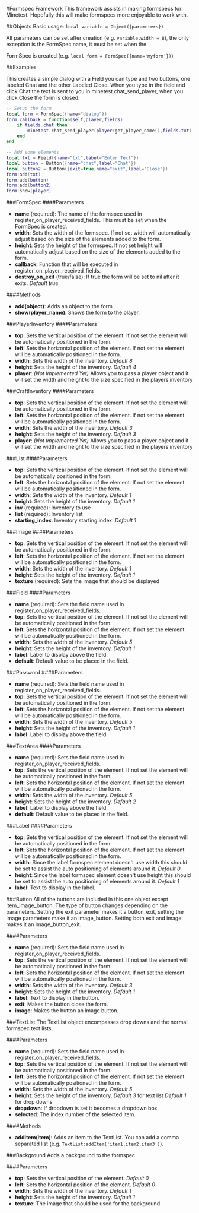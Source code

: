 #Formspec Framework
This framework assists in making formspecs for Minetest. Hopefully this will make formspecs more enjoyable to work with.

##Objects
Basic usage: `local variable = Object({parameters})`

All parameters can be set after creation (e.g. `variable.width = 8`), the only exception is the FormSpec name, it must be set when the

FormSpec is created (e.g. `local form = FormSpec({name='myform'})`)

##Examples

This creates a simple dialog with a Field you can type and two buttons, one labeled Chat and the other Labeled Close. When you type in the
field and click Chat the text is sent to you in minetest.chat_send_player, when you click Close the form is closed.
```Lua
-- Setup the form
local form = FormSpec({name="dialog"})
form.callback = function(self,player,fields)
	if fields.chat then
		minetest.chat_send_player(player:get_player_name(),fields.txt)
	end
end

-- Add some elements
local txt = Field({name="txt",label="Enter Text"})
local button = Button({name="chat",label="Chat"})
local button2 = Button({exit=true,name="exit",label="Close"})
form:add(txt)
form:add(button)
form:add(button2)
form:show(player)
```

###FormSpec
####Parameters
- **name** (required): The name of the formspec used in register_on_player_received_fields. This must be set when the FormSpec is created.
- **width**: Sets the width of the formspec. If not set width will automatically adjust based on the size of the elements added to the form.
- **height**: Sets the height of the formspec. If not set height will automatically adjust based on the size of the elements added to the form.
- **callback**: Function that will be executed in register_on_player_received_fields.
- **destroy_on_exit** (true/false): If true the form will be set to nil after it exits. *Default true*

####Methods
- **add(object)**: Adds an object to the form
- **show(player_name)**: Shows the form to the player.

###PlayerInventory
####Parameters
- **top**: Sets the vertical position of the element. If not set the element will be automatically positioned in the form.
- **left**: Sets the horizontal position of the element. If not set the element will be automatically positioned in the form.
- **width**: Sets the width of the inventory. *Default 8*
- **height**: Sets the height of the inventory. *Default 4*
- **player**: *(Not Implemented Yet)* Allows you to pass a player object and it will set the width and height to the size specified in the players inventory

###CraftInventory
####Parameters
- **top**: Sets the vertical position of the element. If not set the element will be automatically positioned in the form.
- **left**: Sets the horizontal position of the element. If not set the element will be automatically positioned in the form.
- **width**: Sets the width of the inventory. *Default 3*
- **height**: Sets the height of the inventory. *Default 3*
- **player**: *(Not Implemented Yet)* Allows you to pass a player object and it will set the width and height to the size specified in the players inventory

###List
####Parameters
- **top**: Sets the vertical position of the element. If not set the element will be automatically positioned in the form.
- **left**: Sets the horizontal position of the element. If not set the element will be automatically positioned in the form.
- **width**: Sets the width of the inventory. *Default 1*
- **height**: Sets the height of the inventory. *Default 1*
- **inv** (required): Inventory to use
- **list** (required): Inventory list
- **starting_index**: Inventory starting index. *Default 1*

###Image
####Parameters
- **top**: Sets the vertical position of the element. If not set the element will be automatically positioned in the form.
- **left**: Sets the horizontal position of the element. If not set the element will be automatically positioned in the form.
- **width**: Sets the width of the inventory. *Default 1*
- **height**: Sets the height of the inventory. *Default 1*
- **texture** (required): Sets the image that should be displayed

###Field
####Parameters
- **name** (required): Sets the field name used in register_on_player_received_fields.
- **top**: Sets the vertical position of the element. If not set the element will be automatically positioned in the form.
- **left**: Sets the horizontal position of the element. If not set the element will be automatically positioned in the form.
- **width**: Sets the width of the inventory. *Default 5*
- **height**: Sets the height of the inventory. *Default 1*
- **label**: Label to display above the field.
- **default**: Default value to be placed in the field.

###Password
####Parameters
- **name** (required): Sets the field name used in register_on_player_received_fields.
- **top**: Sets the vertical position of the element. If not set the element will be automatically positioned in the form.
- **left**: Sets the horizontal position of the element. If not set the element will be automatically positioned in the form.
- **width**: Sets the width of the inventory. *Default 5*
- **height**: Sets the height of the inventory. *Default 1*
- **label**: Label to display above the field.

###TextArea
####Parameters
- **name** (required): Sets the field name used in register_on_player_received_fields.
- **top**: Sets the vertical position of the element. If not set the element will be automatically positioned in the form.
- **left**: Sets the horizontal position of the element. If not set the element will be automatically positioned in the form.
- **width**: Sets the width of the inventory. *Default 5*
- **height**: Sets the height of the inventory. *Default 2*
- **label**: Label to display above the field.
- **default**: Default value to be placed in the field.

###Label
####Parameters
- **top**: Sets the vertical position of the element. If not set the element will be automatically positioned in the form.
- **left**: Sets the horizontal position of the element. If not set the element will be automatically positioned in the form.
- **width**: Since the label formspec element doesn't use width this should be set to assist the auto positioning of elements around it. *Default 0*
- **height**: Since the label formspec element doesn't use height this should be set to assist the auto positioning of elements around it. *Default 1*
- **label**: Text to display in the label.

###Button
All of the buttons are included in this one object except item_image_button. The type of button changes depending on the parameters. Setting the exit parameter makes it
a button_exit, setting the image parameters make it an image_button. Setting both exit and image makes it an image_button_exit.

####Parameters
- **name** (required): Sets the field name used in register_on_player_received_fields.
- **top**: Sets the vertical position of the element. If not set the element will be automatically positioned in the form.
- **left**: Sets the horizontal position of the element. If not set the element will be automatically positioned in the form.
- **width**: Sets the width of the inventory. *Default 3*
- **height**: Sets the height of the inventory. *Default 1*
- **label**: Text to display in the button.
- **exit**: Makes the button close the form.
- **image**: Makes the button an image button.

###TextList
The TextList object encompasses drop downs and the normal formspec text lists.

####Parameters
- **name** (required): Sets the field name used in register_on_player_received_fields.
- **top**: Sets the vertical position of the element. If not set the element will be automatically positioned in the form.
- **left**: Sets the horizontal position of the element. If not set the element will be automatically positioned in the form.
- **width**: Sets the width of the inventory. *Default 5*
- **height**: Sets the height of the inventory. *Default 3* for text list *Default 1* for drop downs
- **dropdown**: If dropdown is set it becomes a dropdown box
- **selected**: The index number of the selected item.

####Methods
- **addItem(item)**: Adds an item to the TextList. You can add a comma separated list (e.g. `TextList:addItem('item1,item2,item3')`).

###Background
Adds a background to the formspec

####Parameters
- **top**: Sets the vertical position of the element. *Default 0*
- **left**: Sets the horizontal position of the element. *Default 0*
- **width**: Sets the width of the inventory. *Default 1*
- **height**: Sets the height of the inventory. *Default 1*
- **texture**: The image that should be used for the background

 





